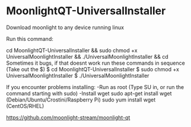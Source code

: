 # MoonlightQT-UniversalInstaller
Download moonlight to any device running linux

Run this command:

cd MoonlightQT-UniversalInstaller && sudo chmod +x UniversalMoonlightInstaller && ./UniversalMoonlightInstaller && cd
Sometimes it bugs, if that doesnt work run these commands in sequence (Take out the $)
$ cd MoonlightQT-UniversalInstaller
$ sudo chmod +x UniversalMoonlightInstaller
$ ./UniversalMoonlightInstaller

If you encounter problems installing:
-Run as root (Type SU in, or run the command starting with sudo)
-Install wget
sudo apt-get install wget (Debian/Ubuntu/Crostini/Raspberry Pi)
sudo yum install wget (CentOS/RHEL)


https://github.com/moonlight-stream/moonlight-qt

